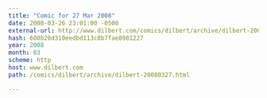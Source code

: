 ```yaml
---
title: "Comic for 27 Mar 2008"
date: 2008-03-26 23:01:00 -0500
external-url: http://www.dilbert.com/comics/dilbert/archive/dilbert-20080327.html
hash: 608b28d310eedbd113c8b7fae8981227
year: 2008
month: 03
scheme: http
host: www.dilbert.com
path: /comics/dilbert/archive/dilbert-20080327.html

---
```



